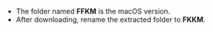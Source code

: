 - The folder named **FFKM** is the macOS version.  
- After downloading, rename the extracted folder to **FKKM**.  


